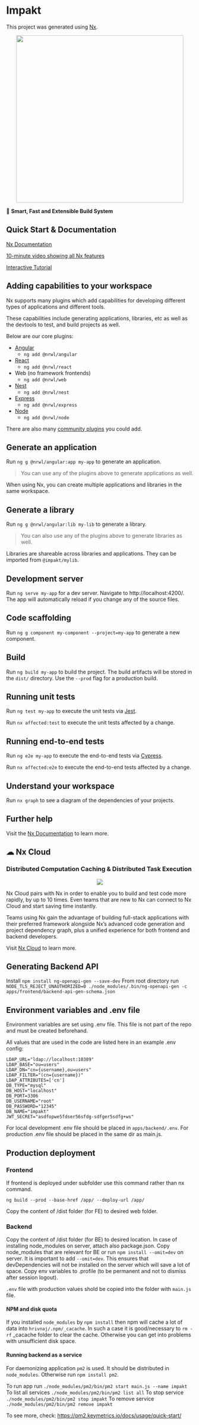 

# Impakt

This project was generated using [Nx](https://nx.dev).

<p style="text-align: center;"><img src="https://raw.githubusercontent.com/nrwl/nx/master/images/nx-logo.png" width="450"></p>

🔎 **Smart, Fast and Extensible Build System**

## Quick Start & Documentation

[Nx Documentation](https://nx.dev/angular)

[10-minute video showing all Nx features](https://nx.dev/getting-started/intro)

[Interactive Tutorial](https://nx.dev/tutorial/01-create-application)

## Adding capabilities to your workspace

Nx supports many plugins which add capabilities for developing different types of applications and different tools.

These capabilities include generating applications, libraries, etc as well as the devtools to test, and build projects as well.

Below are our core plugins:

- [Angular](https://angular.io)
  - `ng add @nrwl/angular`
- [React](https://reactjs.org)
  - `ng add @nrwl/react`
- Web (no framework frontends)
  - `ng add @nrwl/web`
- [Nest](https://nestjs.com)
  - `ng add @nrwl/nest`
- [Express](https://expressjs.com)
  - `ng add @nrwl/express`
- [Node](https://nodejs.org)
  - `ng add @nrwl/node`

There are also many [community plugins](https://nx.dev/community) you could add.

## Generate an application

Run `ng g @nrwl/angular:app my-app` to generate an application.

> You can use any of the plugins above to generate applications as well.

When using Nx, you can create multiple applications and libraries in the same workspace.

## Generate a library

Run `ng g @nrwl/angular:lib my-lib` to generate a library.

> You can also use any of the plugins above to generate libraries as well.

Libraries are shareable across libraries and applications. They can be imported from `@impakt/mylib`.

## Development server

Run `ng serve my-app` for a dev server. Navigate to http://localhost:4200/. The app will automatically reload if you change any of the source files.

## Code scaffolding

Run `ng g component my-component --project=my-app` to generate a new component.

## Build

Run `ng build my-app` to build the project. The build artifacts will be stored in the `dist/` directory. Use the `--prod` flag for a production build.

## Running unit tests

Run `ng test my-app` to execute the unit tests via [Jest](https://jestjs.io).

Run `nx affected:test` to execute the unit tests affected by a change.

## Running end-to-end tests

Run `ng e2e my-app` to execute the end-to-end tests via [Cypress](https://www.cypress.io).

Run `nx affected:e2e` to execute the end-to-end tests affected by a change.

## Understand your workspace

Run `nx graph` to see a diagram of the dependencies of your projects.

## Further help

Visit the [Nx Documentation](https://nx.dev/angular) to learn more.






## ☁ Nx Cloud

### Distributed Computation Caching & Distributed Task Execution

<p style="text-align: center;"><img src="https://raw.githubusercontent.com/nrwl/nx/master/images/nx-cloud-card.png"></p>

Nx Cloud pairs with Nx in order to enable you to build and test code more rapidly, by up to 10 times. Even teams that are new to Nx can connect to Nx Cloud and start saving time instantly.

Teams using Nx gain the advantage of building full-stack applications with their preferred framework alongside Nx’s advanced code generation and project dependency graph, plus a unified experience for both frontend and backend developers.

Visit [Nx Cloud](https://nx.app/) to learn more.

## Generating Backend API
Install `npm install ng-openapi-gen --save-dev`
From root directory run `NODE_TLS_REJECT_UNAUTHORIZED=0 ./node_modules/.bin/ng-openapi-gen -c apps/frontend/backend-api-gen-schema.json`

## Environment variables and .env file
Environment variables are set using .env file. This file is not part of the repo and must be created beforehand.

All values that are used in the code are listed here in an example .env config:

```
LDAP_URL="ldap://localhost:10389"
LDAP_BASE="ou=users"
LDAP_DN="cn={username},ou=users"
LDAP_FILTER="(cn={username})"
LDAP_ATTRIBUTES=['cn']
DB_TYPE="mysql"
DB_HOST="localhost"
DB_PORT=3306
DB_USERNAME="root"
DB_PASSWORD="12345"
DB_NAME="impakt"
JWT_SECRET="asdfopwe5fdser56sfdg-sdfger5sdfg+ws"
```

For local development .env file should be placed in ```apps/backend/.env```.
For production .env file should be placed in the same dir as main.js.

## Production deployment

### Frontend

If frontend is deployed under subfolder use this command rather than nx command.
```
ng build --prod --base-href /app/ --deploy-url /app/
```
Copy the content of /dist folder (for FE) to desired web folder.



### Backend
Copy the content of /dist folder (for BE) to desired location. In case of installing node_modules on server, attach also package.json.
Copy node_modules that are relevant for BE or run ```npm install --omit=dev``` on server.
It is important to add ```--omit=dev```. This ensures that devDependencies will not be installed on the server which will save a lot of space.
Copy env variables to .profile (to be permanent and not to dismiss after session logout).

```.env``` file with production values shold be copied into the folder with ```main.js``` file.

#### NPM and disk quota
If you installed ```node_modules``` by ```npm install``` then npm will cache a lot of data into ```hrivnaj/.npm/_cacache```.
In such a case it is good/necessary to ```rm -rf``` _cacache folder to clear the cache. Otherwise you can get into problems with unsufficient disk space.


#### Running backend as a service
For daemonizing application ```pm2``` is used. It should be distributed in ```node_modules```.
Otherwise run ```npm install pm2```.

To run app run ```./node_modules/pm2/bin/pm2 start main.js --name impakt```
To list all services ```./node_modules/pm2/bin/pm2 list all```
To stop service ```./node_modules/pm2/bin/pm2 stop impakt```
To remove service ```./node_modules/pm2/bin/pm2 remove impakt```

To see more, check: https://pm2.keymetrics.io/docs/usage/quick-start/
